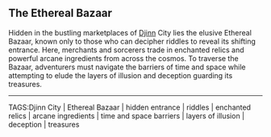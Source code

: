 ## The Ethereal Bazaar

Hidden in the bustling marketplaces of [Djinn](../People/Djinn.md) City lies the elusive Ethereal Bazaar, known only to those who can decipher riddles to reveal its shifting entrance. Here, merchants and sorcerers trade in enchanted relics and powerful arcane ingredients from across the cosmos. To traverse the Bazaar, adventurers must navigate the barriers of time and space while attempting to elude the layers of illusion and deception guarding its treasures.


---

TAGS:Djinn City | Ethereal Bazaar | hidden entrance | riddles | enchanted relics | arcane ingredients | time and space barriers | layers of illusion | deception | treasures
